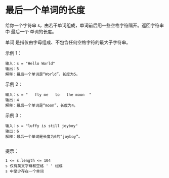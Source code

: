 # 最后一个单词的长度

给你一个字符串 s，由若干单词组成，单词前后用一些空格字符隔开。返回字符串中 最后一个 单词的长度。

单词 是指仅由字母组成、不包含任何空格字符的最大子字符串。

 

示例 1：
```
输入：s = "Hello World"
输出：5
解释：最后一个单词是“World”，长度为5。
```

示例 2：

```
输入：s = "   fly me   to   the moon  "
输出：4
解释：最后一个单词是“moon”，长度为4。
```

示例 3：

```
输入：s = "luffy is still joyboy"
输出：6
解释：最后一个单词是长度为6的“joyboy”。
 
```

提示：

```
1 <= s.length <= 104
s 仅有英文字母和空格 ' ' 组成
s 中至少存在一个单词
```